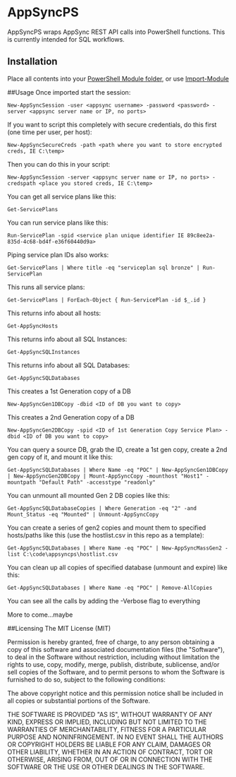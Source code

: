 # AppSyncPS

AppSyncPS wraps AppSync REST API calls into PowerShell functions. This is currently intended for SQL workflows. 

## Installation

Place all contents into your [PowerShell Module folder](https://msdn.microsoft.com/en-us/library/dd878350%28v=vs.85%29.aspx), or use [Import-Module](https://technet.microsoft.com/en-us/library/hh849725.aspx)

##Usage
Once imported start the session:
```
New-AppSyncSession -user <appsync username> -password <password> -server <appsync server name or IP, no ports>
```
If you want to script this completely with secure credentials, do this first (one time per user, per host):
```
New-AppSyncSecureCreds -path <path where you want to store encrypted creds, IE C:\temp>
```
Then you can do this in your script:
```
New-AppSyncSession -server <appsync server name or IP, no ports> -credspath <place you stored creds, IE C:\temp>
```
You can get all service plans like this:
```
Get-ServicePlans
```
You can run service plans like this:
```
Run-ServicePlan -spid <service plan unique identifier IE 89c8ee2a-835d-4c68-bd4f-e36f60440d9a>
```
Piping service plan IDs also works:
```
Get-ServicePlans | Where title -eq "serviceplan sql bronze" | Run-ServicePlan
```
This runs all service plans:
```
Get-ServicePlans | ForEach-Object { Run-ServicePlan -id $_.id }
```
This returns info about all hosts:
```
Get-AppSyncHosts
```
This returns info about all SQL Instances:
```
Get-AppSyncSQLInstances
```
This returns info about all SQL Databases:
```
Get-AppSyncSQLDatabases
```
This creates a 1st Generation copy of a DB
```
New-AppSyncGen1DBCopy -dbid <ID of DB you want to copy>
```
This creates a 2nd Generation copy of a DB
```
New-AppSyncGen2DBCopy -spid <ID of 1st Generation Copy Service Plan> -dbid <ID of DB you want to copy>
```
You can query a source DB, grab the ID, create a 1st gen copy, create a 2nd gen copy of it, and mount it like this:
```
Get-AppSyncSQLDatabases | Where Name -eq "POC" | New-AppSyncGen1DBCopy | New-AppSyncGen2DBCopy | Mount-AppSyncCopy -mounthost "Host1" -mountpath "Default Path" -accesstype "readonly"
```
You can unmount all mounted Gen 2 DB copies like this:
```
Get-AppSyncSQLDatabaseCopies | Where Generation -eq "2" -and Mount_Status -eq "Mounted" | Unmount-AppSyncCopy 
```
You can create a series of gen2 copies and mount them to specified hosts/paths like this (use the hostlist.csv in this repo as a template):
```
Get-AppSyncSQLDatabases | Where Name -eq "POC" | New-AppSyncMassGen2 -list C:\code\appsyncps\hostlist.csv 
```
You can clean up all copies of specified database (unmount and expire) like this:
```
Get-AppSyncSQLDatabases | Where Name -eq "POC" | Remove-AllCopies
```
You can see all the calls by adding the -Verbose flag to everything

More to come...maybe

##Licensing
The MIT License (MIT)

Permission is hereby granted, free of charge, to any person obtaining a copy of this software and associated documentation files (the "Software"), to deal in the Software without restriction, including without limitation the rights to use, copy, modify, merge, publish, distribute, sublicense, and/or sell copies of the Software, and to permit persons to whom the Software is furnished to do so, subject to the following conditions:

The above copyright notice and this permission notice shall be included in all copies or substantial portions of the Software.

THE SOFTWARE IS PROVIDED "AS IS", WITHOUT WARRANTY OF ANY KIND, EXPRESS OR IMPLIED, INCLUDING BUT NOT LIMITED TO THE WARRANTIES OF MERCHANTABILITY, FITNESS FOR A PARTICULAR PURPOSE AND NONINFRINGEMENT. IN NO EVENT SHALL THE AUTHORS OR COPYRIGHT HOLDERS BE LIABLE FOR ANY CLAIM, DAMAGES OR OTHER LIABILITY, WHETHER IN AN ACTION OF CONTRACT, TORT OR OTHERWISE, ARISING FROM, OUT OF OR IN CONNECTION WITH THE SOFTWARE OR THE USE OR OTHER DEALINGS IN THE SOFTWARE.